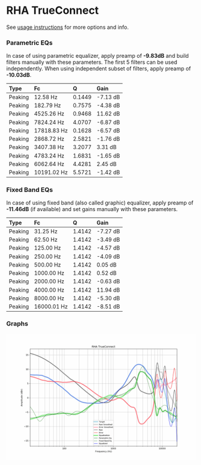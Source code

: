 # RHA TrueConnect
See [usage instructions](https://github.com/jaakkopasanen/AutoEq#usage) for more options and info.

### Parametric EQs
In case of using parametric equalizer, apply preamp of **-9.83dB** and build filters manually
with these parameters. The first 5 filters can be used independently.
When using independent subset of filters, apply preamp of **-10.03dB**.

| Type    | Fc          |      Q | Gain     |
|:--------|:------------|:-------|:---------|
| Peaking | 12.58 Hz    | 0.1449 | -7.13 dB |
| Peaking | 182.79 Hz   | 0.7575 | -4.38 dB |
| Peaking | 4525.26 Hz  | 0.9468 | 11.62 dB |
| Peaking | 7824.24 Hz  | 4.0707 | -6.87 dB |
| Peaking | 17818.83 Hz | 0.1628 | -6.57 dB |
| Peaking | 2868.72 Hz  | 2.5821 | -1.76 dB |
| Peaking | 3407.38 Hz  | 3.2077 | 3.31 dB  |
| Peaking | 4783.24 Hz  | 1.6831 | -1.65 dB |
| Peaking | 6062.64 Hz  | 4.4281 | 2.45 dB  |
| Peaking | 10191.02 Hz | 5.5721 | -1.42 dB |

### Fixed Band EQs
In case of using fixed band (also called graphic) equalizer, apply preamp of **-11.46dB**
(if available) and set gains manually with these parameters.

| Type    | Fc          |      Q | Gain     |
|:--------|:------------|:-------|:---------|
| Peaking | 31.25 Hz    | 1.4142 | -7.27 dB |
| Peaking | 62.50 Hz    | 1.4142 | -3.49 dB |
| Peaking | 125.00 Hz   | 1.4142 | -4.57 dB |
| Peaking | 250.00 Hz   | 1.4142 | -4.09 dB |
| Peaking | 500.00 Hz   | 1.4142 | 0.05 dB  |
| Peaking | 1000.00 Hz  | 1.4142 | 0.52 dB  |
| Peaking | 2000.00 Hz  | 1.4142 | -0.63 dB |
| Peaking | 4000.00 Hz  | 1.4142 | 11.94 dB |
| Peaking | 8000.00 Hz  | 1.4142 | -5.30 dB |
| Peaking | 16000.01 Hz | 1.4142 | -8.51 dB |

### Graphs
![](./RHA%20TrueConnect.png)
